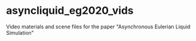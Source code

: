 # asyncliquid_eg2020_vids
Video materials and scene files for the paper "Asynchronous Eulerian Liquid Simulation"
